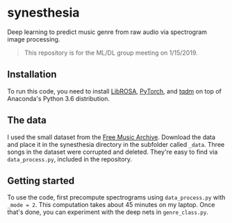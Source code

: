 # synesthesia
Deep learning to predict music genre from raw audio via spectrogram image processing.
> This repository is for the ML/DL group meeting on 1/15/2019. 

## Installation
To run this code, you need to install [LibROSA](https://librosa.github.io/librosa/), [PyTorch](https://pytorch.org/), and [tqdm](https://tqdm.github.io/) on top of Anaconda's Python 3.6 distribution.

## The data
I used the small dataset from the [Free Music Archive](https://github.com/mdeff/fma). Download the data and place it in the synesthesia directory in the subfolder called `_data`.
Three songs in the dataset were corrupted and deleted. They're easy to find via `data_process.py`, included in the repository.

## Getting started
To use the code, first precompute spectrograms using `data_process.py` with `_mode = 2`. This computation takes about 45 minutes on my laptop. Once that's done, you can experiment with the deep nets in `genre_class.py`. 

